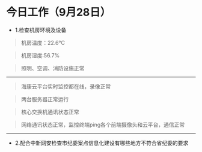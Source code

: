 # 今日工作（9月28日）

* 1.检查机房环境及设备 

> 机房温度：22.6℃ 

>  机房湿度:56.7%

>照明、空调、消防设施正常

***
>海康云平台实时监控都在线，录像正常

>两台服务器正常运行

>核心交换机通讯状态正常

>网络通讯状态正常，监控终端ping各个前端摄像头和云平台，通信正常
***
* 2.配合中新网安检查市纪委案点信息化建设有哪些地方不符合省纪委的要求